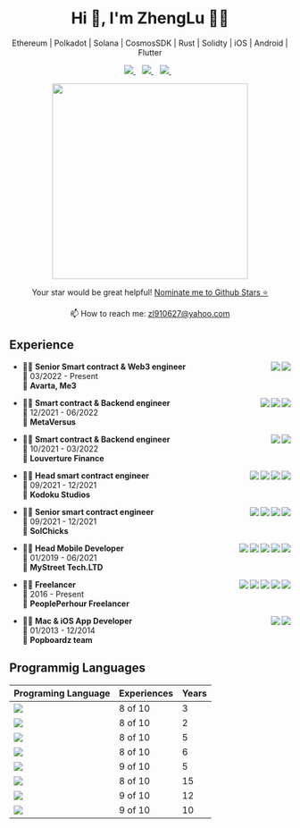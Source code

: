<h1 align='center'>Hi 👋, I'm ZhengLu 👨‍💻</h1>
<p align='center'>Ethereum | Polkadot | Solana | CosmosSDK | Rust | Solidty | iOS | Android | Flutter</p>
<p align='center'>
  <a href="https://linkedin.com/in/luis-zheng-298363133/">
    <img src="https://img.shields.io/badge/linkedin-%230077B5.svg?&style=for-the-badge&logo=linkedin&logoColor=white" />
  </a>&nbsp;&nbsp;
  <a href="https://join.skype.com/invite/MeTVsh4Ktf1W">
    <img src="https://img.shields.io/badge/Skype-blue?style=for-the-badge&logo=skype&logoColor=white" />
  </a>&nbsp;&nbsp;
  <a href="https://t.me/zhenglu">
    <img src="https://img.shields.io/badge/Telegram-2CA5E0?style=for-the-badge&logo=telegram&logoColor=white" />
  </a>&nbsp;&nbsp;
</p>

<p align='center'>
  <a href="#"><img src="https://github-readme-stats.vercel.app/api?username=luiszheng0627&show_icons=true&count_private=true&theme=dark" width="350"></a>
</p>

<p align='center'>
  Your star would be great helpful! <a href='https://stars.github.com/nominate/'>Nominate me to Github Stars ⭐</a>
</p>

<p align='center'>
  📫 How to reach me: <a href='mailto:zl910627@yahoo.com'>zl910627@yahoo.com</a>
</p>

## Experience

<img align="right" src="https://img.shields.io/badge/NFT-20232A?logoColor=white&logo=Ethereum" />
<img align="right" src="https://img.shields.io/badge/Etherium-232F3E?logoColor=white&logo=Ethereum" />

- 👨‍💻 **Senior Smart contract & Web3 engineer**\
  📆 03/2022 - Present\
  📍 **Avarta, Me3**

<img align="right" src="https://img.shields.io/badge/Solana-20232A?logoColor=white&logo=Solana" />
<img align="right" src="https://img.shields.io/badge/NFT-20232A?logoColor=white&logo=Ethereum" />
<img align="right" src="https://img.shields.io/badge/Etherium-232F3E?logoColor=white&logo=Ethereum" />

- 👨‍💻 **Smart contract & Backend engineer**\
  📆 12/2021 - 06/2022\
  📍 **MetaVersus**

<img align="right" src="https://img.shields.io/badge/NFT-20232A?logoColor=white&logo=Ethereum" />
<img align="right" src="https://img.shields.io/badge/Etherium-232F3E?logoColor=white&logo=Ethereum" />

- 👨‍💻 **Smart contract & Backend engineer**\
  📆 10/2021 - 03/2022\
  📍 **Louverture Finance**

<img align="right" src="https://img.shields.io/badge/Etherium-232F3E?logoColor=white&logo=Ethereum" />
<img align="right" src="https://img.shields.io/badge/AAVE-3DDC84?logoColor=white&logo=Ethereum" />
<img align="right" src="https://img.shields.io/badge/Uniswap-3880FF?logoColor=white&logo=Ethereum" />
<img align="right" src="https://img.shields.io/badge/NFT-20232A?logoColor=white&logo=Ethereum" />

- 👨‍💻 **Head smart contract engineer**\
  📆 09/2021 - 12/2021\
  📍 **Kodoku Studios**

<img align="right" src="https://img.shields.io/badge/Etherium-232F3E?logoColor=white&logo=Ethereum" />
<img align="right" src="https://img.shields.io/badge/AAVE-3DDC84?logoColor=white&logo=Ethereum" />
<img align="right" src="https://img.shields.io/badge/Uniswap-3880FF?logoColor=white&logo=Ethereum" />
<img align="right" src="https://img.shields.io/badge/NFT-20232A?logoColor=white&logo=Ethereum" />

- 👨‍💻 **Senior smart contract engineer**\
  📆 09/2021 - 12/2021\
  📍 **SolChicks**

<img align="right" src="https://img.shields.io/badge/AWS-{232F3E}?logo=amazonaws&logoColor=white" />
<img align="right" src="https://img.shields.io/badge/Firebase-ffca28?logo=firebase&logoColor=black" />
<img align="right" src="https://img.shields.io/badge/Docker-2CA5E0?logo=docker&logoColor=white" />
<img align="right" src="https://img.shields.io/badge/Android-3DDC84?logo=android&logoColor=white" />
<img align="right" src="https://img.shields.io/badge/iOS-000000?logo=apple&logoColor=white" />

- 👨‍💻 **Head Mobile Developer**\
  📆 01/2019 - 06/2021\
  📍 **MyStreet Tech.LTD**

<img align="right" src="https://img.shields.io/badge/AWS-{232F3E}?logo=amazonaws&logoColor=white" />
<img align="right" src="https://img.shields.io/badge/Firebase-ffca28?logo=firebase&logoColor=black" />
<img align="right" src="https://img.shields.io/badge/Docker-2CA5E0?logo=docker&logoColor=white" />
<img align="right" src="https://img.shields.io/badge/Android-3DDC84?logo=android&logoColor=white" />
<img align="right" src="https://img.shields.io/badge/iOS-000000?logo=apple&logoColor=white" />

- 👨‍💻 **Freelancer**\
  📆 2016 - Present\
  📍 **PeoplePerhour Freelancer**

<img align="right" src="https://img.shields.io/badge/MAC-000000?logo=apple&logoColor=white" />
<img align="right" src="https://img.shields.io/badge/iOS-000000?logo=apple&logoColor=white" />
 
- 👨‍💻 **Mac & iOS App Developer**\
📆 01/2013 - 12/2014\
📍 **Popboardz team**

## Programmig Languages

<div width="100%">

| Programing Language                                                                                                         | Experiences | Years |
| --------------------------------------------------------------------------------------------------------------------------- | ----------- | ----- |
| <img src="https://img.shields.io/badge/Solidity-Smart Contract-blue?style=for-the-badge&logo=solidity&logoColor=white">     | 8 of 10     | 3     |
| <img src="https://img.shields.io/badge/Rust-Polkadot, Solana-blue?style=for-the-badge&logo=rust&logoColor=white">           | 8 of 10     | 2     |
| <img src="https://img.shields.io/badge/GoLang-Cosmos SDK-blue?style=for-the-badge&logo=go&logoColor=white" />               | 8 of 10     | 5     |
| <img src="https://img.shields.io/badge/JS / TS-Hybrid, Backend-blue?style=for-the-badge&logo=typescript&logoColor=white" /> | 8 of 10     | 6     |
| <img src="https://img.shields.io/badge/Dart-Flutter-blue?style=for-the-badge&logo=dart&logoColor=white" />                  | 9 of 10     | 5     |
| <img src="https://img.shields.io/badge/JAVA-Android, SpringBoot-blue?style=for-the-badge&logo=openjdk&logoColor=white" />   | 8 of 10     | 15    |
| <img src="https://img.shields.io/badge/Kotlin-Android, Cross-blue?style=for-the-badge&logo=kotlin&logoColor=white" />       | 9 of 10     | 12    |
| <img src="https://img.shields.io/badge/Swift-Apple Production-blue?style=for-the-badge&logo=swift&logoColor=white" />       | 9 of 10     | 10    |

</div>
